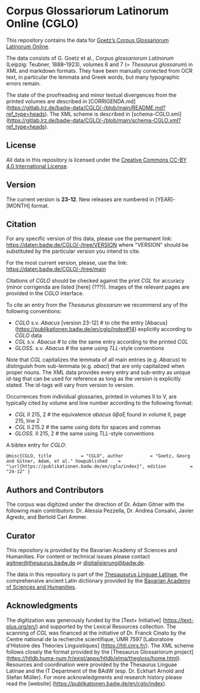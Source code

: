 # Corpus Glossariorum Latinorum Online (CGLO)

This repository contains the data for 
[Goetz’s Corpus Glossariorum Latinorum Online](https://publikationen.badw.de/en/cglo/index).

The data consists of G. Goetz et al., *Corpus glossariorum Latinorum* (Leipzig: Teubner, 1888–1923), volumes 6 and 7 (= *Thesaurus glossarum*) in XML and markdown formats. They have been manually corrected from OCR text, in particular the lemmata and Greek words, but many typographic errors remain.

The state of the proofreading and minor textual divergences from the printed volumes are described in [CORRIGENDA.md] (https://gitlab.lrz.de/badw-data/CGLO/-/blob/main/README.md?ref_type=heads). 
The XML scheme is described in [schema-CGLO.xml] (https://gitlab.lrz.de/badw-data/CGLO/-/blob/main/schema-CGLO.xml?ref_type=heads).

## License

All data in this repository is licensed under the [Creative Commons CC-BY 4.0 International License](https://creativecommons.org/licenses/by/4.0/deed.en).

## Version

The current version is **23-12**. New releases are numbered in [YEAR]-[MONTH] format.

## Citation

For any specific version of this data, please use the permanent link: https://daten.badw.de/CGLO/-/tree/VERSION 
where "VERSION" should be substituted by the particular version you intend to cite.

For the most current version, please, use the link: https://daten.badw.de/CGLO/-/tree/main

Citations of *CGLO* should be checked against the print *CGL* for accuracy (minor corrigenda are listed [here] (???)). Images of the relevant pages are provided in the CGLO interface.

To cite an entry from the *Thesaurus glossarum* we recommend any of the following conventions:
- *CGLO* s.v. *Abacus* [version 23-12]  # to cite the entry [Abacus] (https://publikationen.badw.de/en/cglo/index#14) explicitly according to *CGLO* data
- *CGL* s.v. *Abacus*  # to cite the same entry according to the printed *CGL* 
- *GLOSS.* s.v. *Abacus*  # the same using *TLL*-style conventions

Note that *CGL* capitalizes the lemmata of all main entries (e.g. *Abacus*) to distinguish from sub-lemmata (e.g. *abaci*) that are only capitalized when proper nouns.
The XML data provides every entry and sub-entry as unique id-tag that can be used for reference as long as the version is explicitly stated. The id-tags will vary from version to version.

Occurrences from individual glossaries, printed in volumes II to V, are typically cited by volume and line number according to the following format:
- *CGL* II 215, 2  # the equivalence *abacus* ἄβαξ found in volume II, page 215, line 2
- *CGL* II.215.2  # the same using dots for spaces and commas
- *GLOSS.* II 215, 2  # the same using *TLL*-style conventions

A bibtex entry for *CGLO*:

`@misc{CGLO,
	title 			= "CGLO",
	author			= "Goetz, Georg and Gitner, Adam, et al."
	howpublished	= "\url{https://publikationen.badw.de/en/cglo/index}",
	edition			= "24-12"
	}`

## Authors and Contributors

The corpus was digitized under the direction of Dr. Adam Gitner with the following main contributors: Dr. Alessia Pezzella, Dr. Andrea Consalvi, Javier Agredo, and Bertold Carl Ammer.

## Curator

This repository is provided by the Bavarian Academy of Sciences and Humanities. For content or technical issues please contact agitner@thesaurus.badw.de or digitalisierung@badw.de.

The data in this repository is part of the [Thesausurus Linguae Latinae](https://thesaurus.badw.de/), the comprehensive ancient Latin dictionary provided by the [Bavarian Academy of Sciences and Humanities](https://badw.de). 

## Acknowledgments

The digitization was generously funded by the [Text+ Initiative] (https://text-plus.org/en/) and supported by the Lexical Resources collection. 
The scanning of *CGL* was financed at the initiative of Dr. Franck Cinato by the Centre national de la recherche scientifique, UMR 7597 [Laboratoire d'Histoire des Théories Linguistiques] (https://htl.cnrs.fr/).
The XML scheme follows closely the format provided by the [Thesaurus Glossariorum project] (https://htldb.huma-num.fr/exist/apps/htldb/elma/thegloss/home.html).
Resources and coordination were provided by the Thesaurus Linguae Latinae and the IT Department of the BAdW (esp. Dr. Eckhart Arnold and Stefan Müller).
For more acknowledgments and research history please read the [website] (https://publikationen.badw.de/en/cglo/index). 


